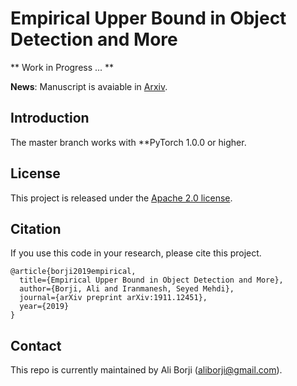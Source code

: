 # Empirical Upper Bound in Object Detection and More


** Work in Progress ... **



**News**: Manuscript is avaiable in [Arxiv](https://arxiv.org/abs/1911.12451).


## Introduction
The master branch works with **PyTorch 1.0.0 or higher.


## License
This project is released under the [Apache 2.0 license](LICENSE).


## Citation

If you use this code in your research, please cite this project.

```
@article{borji2019empirical,
  title={Empirical Upper Bound in Object Detection and More},
  author={Borji, Ali and Iranmanesh, Seyed Mehdi},
  journal={arXiv preprint arXiv:1911.12451},
  year={2019}
}
```


## Contact

This repo is currently maintained by Ali Borji (aliborji@gmail.com).
